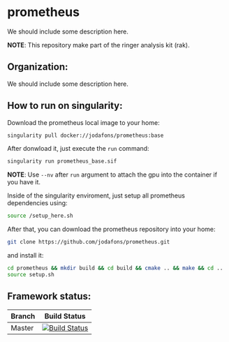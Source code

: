 # prometheus 

We should include some description here.

**NOTE**: This repository make part of the ringer analysis kit (rak).

## Organization:

We should include some description here.

## How to run on singularity:

Download the prometheus local image to your home:
```bash
singularity pull docker://jodafons/prometheus:base
```

After donwload it, just execute the `run` command:
```bash
singularity run prometheus_base.sif
```
**NOTE**: Use `--nv` after `run` argument to attach the gpu into the container if you have it.

Inside of the singularity enviroment, just setup all prometheus dependencies using:
```bash
source /setup_here.sh
```

After that, you can download the prometheus repository into your home:

```bash
git clone https://github.com/jodafons/prometheus.git
```
and install it:
```bash
cd prometheus && mkdir build && cd build && cmake .. && make && cd ..
source setup.sh
```

## Framework status:

|  Branch    | Build Status |
| ---------- | ------------ |
|   Master   | [![Build Status](https://travis-ci.com/jodafons/prometheus.svg?branch=master)](https://travisci.org/jodafons/lorenzetti) |


